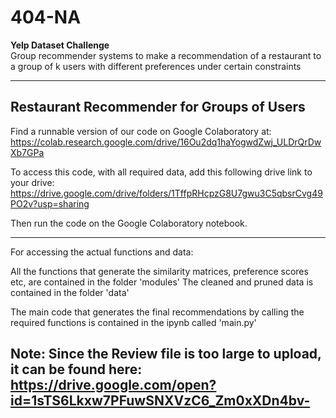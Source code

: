 # 404-NA

<b>Yelp Dataset Challenge</b> <br>
Group recommender systems to make a recommendation of a restaurant to a group of k users with different preferences under certain constraints 


----
Restaurant Recommender for Groups of Users
----

Find a runnable version of our code on Google Colaboratory at:
https://colab.research.google.com/drive/16Ou2dq1haYogwdZwj_ULDrQrDwXb7GPa

To access this code, with all required data, add this following drive link to your drive:
https://drive.google.com/drive/folders/1TffpRHcpzG8U7gwu3C5qbsrCvg49PO2v?usp=sharing

Then run the code on the Google Colaboratory notebook.

----

For accessing the actual functions and data:

All the functions that generate the similarity matrices, preference scores etc, are contained in the folder 'modules'
The cleaned and pruned data is contained in the folder 'data'

The main code that generates the final recommendations by calling the required functions is contained in the ipynb called 'main.py'

Note: Since the Review file is too large to upload, it can be found here: https://drive.google.com/open?id=1sTS6Lkxw7PFuwSNXVzC6_Zm0xXDn4bv-
----
